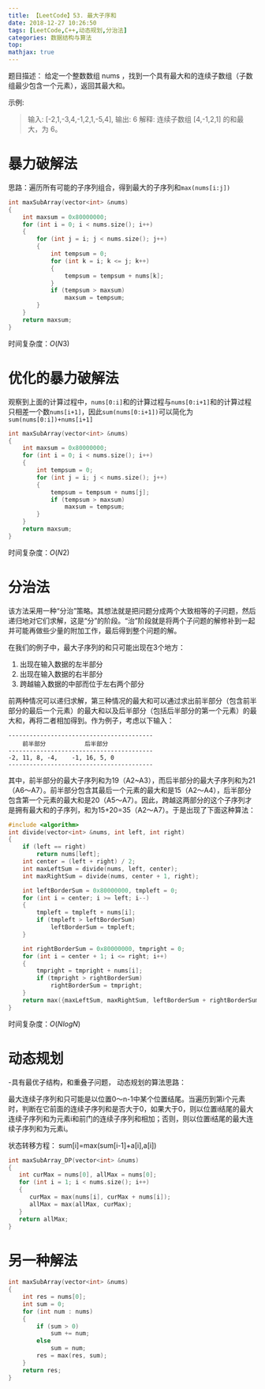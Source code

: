 ```yaml
---
title: 【LeetCode】53. 最大子序和
date: 2018-12-27 10:26:50
tags: [LeetCode,C++,动态规划,分治法]
categories: 数据结构与算法
top:
mathjax: true
---
```


题目描述：
给定一个整数数组 nums ，找到一个具有最大和的连续子数组（子数组最少包含一个元素），返回其最大和。

示例:
> 输入: [-2,1,-3,4,-1,2,1,-5,4],
> 输出: 6
> 解释: 连续子数组 [4,-1,2,1] 的和最大，为 6。

<!--more-->

# 暴力破解法
思路：遍历所有可能的子序列组合，得到最大的子序列和`max(nums[i:j])`

```cpp
int maxSubArray(vector<int> &nums)
{
    int maxsum = 0x80000000;
    for (int i = 0; i < nums.size(); i++)
    {
        for (int j = i; j < nums.size(); j++)
        {
            int tempsum = 0;
            for (int k = i; k <= j; k++)
            {
                tempsum = tempsum + nums[k];
            }
            if (tempsum > maxsum)
                maxsum = tempsum;
        }
    }
    return maxsum;
}
```
时间复杂度：$O(N3)$

# 优化的暴力破解法
观察到上面的计算过程中，`nums[0:i]`和的计算过程与`nums[0:i+1]`和的计算过程只相差一个数`nums[i+1]`，因此`sum(nums[0:i+1])`可以简化为`sum(nums[0:i])+nums[i+1]`

```cpp
int maxSubArray(vector<int> &nums)
{
    int maxsum = 0x80000000;
    for (int i = 0; i < nums.size(); i++)
    {
        int tempsum = 0;
        for (int j = i; j < nums.size(); j++)
        {
            tempsum = tempsum + nums[j];
            if (tempsum > maxsum)
                maxsum = tempsum;
        }
    }
    return maxsum;
}
```
时间复杂度：$O(N2)$

# 分治法

该方法采用一种“分治”策略。其想法就是把问题分成两个大致相等的子问题，然后递归地对它们求解，这是“分”的阶段。“治”阶段就是将两个子问题的解修补到一起并可能再做些少量的附加工作，最后得到整个问题的解。

在我们的例子中，最大子序列的和只可能出现在3个地方：

 1. 出现在输入数据的左半部分
 2. 出现在输入数据的右半部分
 3. 跨越输入数据的中部而位于左右两个部分

前两种情况可以递归求解，第三种情况的最大和可以通过求出前半部分（包含前半部分的最后一个元素）的最大和以及后半部分（包括后半部分的第一个元素）的最大和，再将二者相加得到。作为例子，考虑以下输入：

```
-----------------------------------------
    前半部分           后半部分
-----------------------------------------
-2, 11, 8, -4,    -1, 16, 5, 0
-----------------------------------------

```
其中，前半部分的最大子序列和为19（A2~A3），而后半部分的最大子序列和为21（A6～A7）。前半部分包含其最后一个元素的最大和是15（A2～A4），后半部分包含第一个元素的最大和是20（A5～A7）。因此，跨越这两部分的这个子序列才是拥有最大和的子序列，和为15+20=35（A2～A7）。于是出现了下面这种算法：

```cpp
#include <algorithm>
int divide(vector<int> &nums, int left, int right)
{
    if (left == right)
        return nums[left];
    int center = (left + right) / 2;
    int maxLeftSum = divide(nums, left, center);
    int maxRightSum = divide(nums, center + 1, right);

    int leftBorderSum = 0x80000000, tmpleft = 0;
    for (int i = center; i >= left; i--)
    {
        tmpleft = tmpleft + nums[i];
        if (tmpleft > leftBorderSum)
            leftBorderSum = tmpleft;
    }

    int rightBorderSum = 0x80000000, tmpright = 0;
    for (int i = center + 1; i <= right; i++)
    {
        tmpright = tmpright + nums[i];
        if (tmpright > rightBorderSum)
            rightBorderSum = tmpright;
    }
    return max({maxLeftSum, maxRightSum, leftBorderSum + rightBorderSum});
}
```
时间复杂度：$O(NlogN)$

# 动态规划

-具有最优子结构，和重叠子问题， 动态规划的算法思路：

最大连续子序列和只可能是以位置0～n-1中某个位置结尾。当遍历到第i个元素时，判断在它前面的连续子序列和是否大于0，如果大于0，则以位置i结尾的最大连续子序列和为元素i和前门的连续子序列和相加；否则，则以位置i结尾的最大连续子序列和为元素i。

状态转移方程： sum[i]=max(sum[i-1]+a[i],a[i])

```cpp
int maxSubArray_DP(vector<int> &nums)
{
   int curMax = nums[0], allMax = nums[0];
   for (int i = 1; i < nums.size(); i++)
   {
      curMax = max(nums[i], curMax + nums[i]);
      allMax = max(allMax, curMax);
   }
   return allMax;
}
```

# 另一种解法

```cpp
int maxSubArray(vector<int> &nums)
{
    int res = nums[0];
    int sum = 0;
    for (int num : nums)
    {
        if (sum > 0)
            sum += num;
        else
            sum = num;
        res = max(res, sum);
    }
    return res;
}
```

